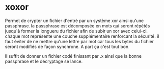 xoxor
=====
Permet de crypter un fichier d'entré par un système xor ainsi qu'une passphrase.
la passphrase est décomposée en mots qui seront répétés jusqu'à former la longueru du fichier afin de subir un xor avec celui-ci.
chaque mot représente une couche supplémentaire renforcant la sécurité.
il faut éviter de ne mettre qu'une lettre par mot car tous les bytes du fichier seront modifiés de façon synchrone.
A part ça c'est tout bon.

Il suffit de donner un fichier codé finissant par .x ainsi que la bonne passphrase et le décryptage se lance.
